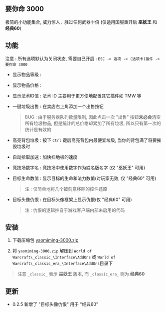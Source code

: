 要你命 3000
------

极简的小功能集合, 威力惊人，胜过任何武器十倍 (仅适用国服重开后 **巫妖王** 和 **经典60**)

## 功能

注意 : 所有选项默认为关闭状态, 需要自己开启 : `ESC -> 选项 -> (选项卡)插件 -> 要你命 3000`

- 显示物品等级 :

- 显示物品价格 :

- 显示法术ID值 : 法术 ID 主要用于更方便地配置其它插件如 TMW 等

- 一键垃圾出售 : 在卖店右上角添加一个出售按钮

  > BUG : 由于服务器队列数量限制, 因此点击一次 "出售" 按钮**未必会**清空所有垃圾物品,
  > 但是统计的总价格却累加了所有垃圾, 所以只有第一次的统计是有效的

- 高亮背包垃圾 : 按下 `Ctrl` 键后高亮背包内最便宜垃圾, 当你的背包满了将要摧毁垃圾时

- 自动拾取加速 : 加快扫地板的速度

- 竞技场数字名 : 竞技场中使用数字作为姓名版名字 (仅 "巫妖王" 可用)

- 目标生命数值 : 显示目标的生命和法力数值(对玩家无效, 仅 "经典60" 可用)

  > 注 : 仅简单地将几个被刻意移除的控件还原

- 目标头像仇恨 : 在目标头像框架上显示仇恨(仅 "经典60" 可用)

  > 注 : 仇恨的逻辑抄自于游戏客户端内部未启用的代码

## 安装

1. 下载压缩包 [yaomiming-3000.zip](https://github.com/likesc/yaoniming/archive/refs/heads/3000.zip)

2. 将 `yaomiming-3000.zip` 解压到 `World of Warcraft\_classic_\Interface\AddOns` 或 `World of Warcraft\_classic_era_\Interface\AddOns`目录下

  > 注意 `_classic_` 表示 **巫妖王** 版本, 而 `_classic_era_` 则为 **经典60**

## 更新

- 0.2.5 新增了 "目标头像仇恨" 用于 "经典60"
